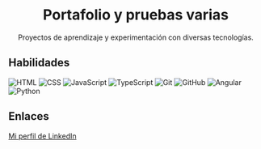 <div align="center">

# Portafolio y pruebas varias

Proyectos de aprendizaje y experimentación con diversas tecnologías.

</div>

## Habilidades

![HTML](https://img.shields.io/badge/HTML-gray?style=for-the-badge&logo=html5&logoColor=white)
![CSS](https://img.shields.io/badge/CSS-gray?style=for-the-badge&logo=css3&logoColor=white)
![JavaScript](https://img.shields.io/badge/JavaScript-gray?style=for-the-badge&logo=javascript&logoColor=white)
![TypeScript](https://img.shields.io/badge/TypeScript-gray?style=for-the-badge&logo=typescript&logoColor=white)
![Git](https://img.shields.io/badge/Git-gray?style=for-the-badge&logo=git&logoColor=white)
![GitHub](https://img.shields.io/badge/GitHub-gray?style=for-the-badge&logo=github&logoColor=white)
![Angular](https://img.shields.io/badge/Angular-gray?style=for-the-badge&logo=angular&logoColor=white)
![Python](https://img.shields.io/badge/Python-gray?style=for-the-badge&logo=python&logoColor=white)


## Enlaces

[Mi perfil de LinkedIn](www.linkedin.com/in/yolanda-rossi-garcia-ab2b23285)
